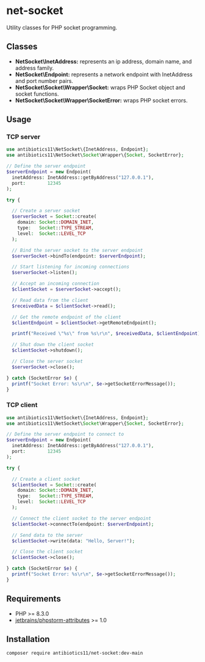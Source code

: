 # net-socket

Utility classes for PHP socket programming.

## Classes

- **NetSocket\InetAddress:** represents an ip address, domain name, and address family.
- **NetSocket\Endpoint:** represents a network endpoint with InetAddress and port number pairs.
- **NetSocket\Socket\Wrapper\Socket:** wraps PHP Socket object and socket functions.
- **NetSocket\Socket\Wrapper\SocketError:** wraps PHP socket errors.


## Usage

### TCP server

```php
use antibiotics11\NetSocket\{InetAddress, Endpoint};
use antibiotics11\NetSocket\Socket\Wrapper\{Socket, SocketError};

// Define the server endpoint
$serverEndpoint = new Endpoint(
  inetAddress: InetAddress::getByAddress("127.0.0.1"),
  port:        12345
);

try {

  // Create a server socket
  $serverSocket = Socket::create(
    domain: Socket::DOMAIN_INET,
    type:   Socket::TYPE_STREAM,
    level:  Socket::LEVEL_TCP
  );

  // Bind the server socket to the server endpoint
  $serverSocket->bindTo(endpoint: $serverEndpoint);

  // Start listening for incoming connections
  $serverSocket->listen();

  // Accept an incoming connection
  $clientSocket = $serverSocket->accept();

  // Read data from the client
  $receivedData = $clientSocket->read();

  // Get the remote endpoint of the client
  $clientEndpoint = $clientSocket->getRemoteEndpoint();

  printf("Received \"%s\" from %s\r\n", $receivedData, $clientEndpoint);

  // Shut down the client socket
  $clientSocket->shutdown();

  // Close the server socket
  $serverSocket->close();

} catch (SocketError $e) {
  printf("Socket Error: %s\r\n", $e->getSocketErrorMessage());
}

```

### TCP client

```php
use antibiotics11\NetSocket\{InetAddress, Endpoint};
use antibiotics11\NetSocket\Socket\Wrapper\{Socket, SocketError};

// Define the server endpoint to connect to
$serverEndpoint = new Endpoint(
  inetAddress: InetAddress::getByAddress("127.0.0.1"),
  port:        12345
);

try {

  // Create a client socket
  $clientSocket = Socket::create(
    domain: Socket::DOMAIN_INET,
    type:   Socket::TYPE_STREAM,
    level:  Socket::LEVEL_TCP
  );

  // Connect the client socket to the server endpoint
  $clientSocket->connectTo(endpoint: $serverEndpoint);

  // Send data to the server
  $clientSocket->write(data: "Hello, Server!");

  // Close the client socket
  $clientSocket->close();

} catch (SocketError $e) {
  printf("Socket Error: %s\r\n", $e->getSocketErrorMessage());
}
```


## Requirements

- PHP >= 8.3.0
- <a href="https://github.com/jetbrains/phpstorm-attributes">jetbrains/phpstorm-attributes</a> >= 1.0

## Installation

```shell
composer require antibiotics11/net-socket:dev-main
```
